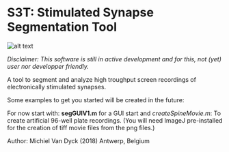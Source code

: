 # S3T: Stimulated Synapse Segmentation Tool
![alt text](https://github.com/meChiel/S3T/blob/master/my_icon.png "S3T Logo")


*Disclaimer: This software is still in active development and for this, not (yet) user nor*
*developper friendly.*

A tool to segment and analyze high troughput screen recordings of electronically stimulated synapses.

Some examples to get you started will be created in the future:

For now start with: **segGUIV1.m** for a GUI start
and 
*createSpineMovie.m*: To create artificial 96-well plate recordings.
(You will need ImageJ pre-installed for the creation of tiff movie files from the png files.)

Author: Michiel Van Dyck (2018) Antwerp, Belgium

